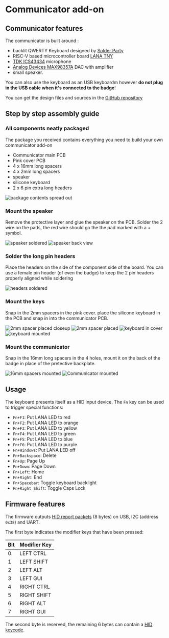 # Communicator add-on

## Communicator features

The communicator is built around :

- backlit QWERTY Keyboard designed by [Solder Party](https://www.solder.party/)
- RISC-V based microcontroller board [LANA TNY](https://phyx.be/LANA_TNY/)
- [TDK ICS43434](https://invensense.tdk.com/products/ics-43434/) microphone
- [Analog Devices MAX98357A](https://www.analog.com/en/products/max98357a.html) DAC with amplifier
- small speaker.

You can also use the keyboard as an USB keyboardm however **do not plug in the USB cable when it's connected to the badge**!

You can get the design files and sources in the [GitHub repository](https://github.com/Fri3dCamp/communicator_2024)

## Step by step assembly guide

### All components neatly packaged

The package you received contains everything you need to build your own communicator add-on

- Communicator main PCB
- Pink cover PCB
- 4 x 16mm long spacers
- 4 x 2mm long spacers
- speaker
- silicone keyboard
- 2 x 6 pin extra long headers

![package contents spread out](contents2.jpg)

### Mount the speaker

Remove the protective layer and glue the speaker on the PCB. Solder the 2 wire on the pads, the red wire should go the the pad marked with a + symbol.

![speaker soldered](speaker.jpg)
![speaker back view](speaker2.jpg)

### Solder the long pin headers

Place the headers on the side of the component side of the board. You can use a female pin header (of even the badge) to keep the 2 pin headers properly aligned while soldering

![headers soldered](headers.jpg)

### Mount the keys

Snap in the 2mm spacers in the pink cover. place the silicone keyboard in the PCB and snap in into the communicator PCB.

![2mm spacer placed closeup](pink_spacer.jpg)
![2mm spacer placed](pink_spacer_overview.jpg)
![keyboard in cover](pink_keyboard.jpg)
![keyboard mounted](pink_mounted.jpg)

### Mount the communicator

Snap in the 16mm long spacers in the 4 holes, mount it on the back of the badge in place of the pretective backplate.

![16mm spacers mounted](16mm_spacer.jpg)
![Communicator mounted](communicator_mounted.jpg)

## Usage

The keyboard presents itself as a HID input device.
The `Fn` key can be used to trigger special functions:

- `Fn+F1`: Put LANA LED to red
- `Fn+F2`: Put LANA LED to orange
- `Fn+F3`: Put LANA LED to yellow
- `Fn+F4`: Put LANA LED to green
- `Fn+F5`: Put LANA LED to blue
- `Fn+F6`: Put LANA LED to purple
- `Fn+Windows`: Put LANA LED off
- `Fn+Backspace`: Delete
- `Fn+Up`: Page Up
- `Fn+Down`: Page Down
- `Fn+Left`: Home
- `Fn+Right`: End
- `Fn+Spacebar`: Toggle keyboard backlight
- `Fn+Right Shift`: Toggle Caps Lock

## Firmware features

The firmware outputs [HID report packets](https://files.microscan.com/helpfiles/ms4_help_file/ms-4_help-02-46.html) (8 bytes) on USB, I2C (address `0x38`) and UART.

The first byte indicates the modifier keys that have been pressed:

| Bit | Modifier Key |
| --- | ------------ |
| 0   | LEFT CTRL    |
| 1   | LEFT SHIFT   |
| 2   | LEFT ALT     |
| 3   | LEFT GUI     |
| 4   | RIGHT CTRL   |
| 5   | RIGHT SHIFT  |
| 6   | RIGHT ALT    |
| 7   | RIGHT GUI    |

The second byte is reserved, the remaining 6 bytes can contain a [HID keycode](https://gist.github.com/MightyPork/6da26e382a7ad91b5496ee55fdc73db2).
